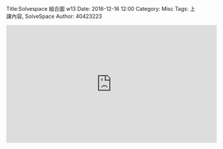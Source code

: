 Title:Solvespace 組合圖  w13
Date: 2016-12-16 12:00
Category: Misc
Tags: 上課內容, SolveSpace
Author: 40423223
 
<iframe width="560" height="315" src="https://www.youtube.com/embed/m0YauffEFuY" frameborder="0" allowfullscreen></iframe>